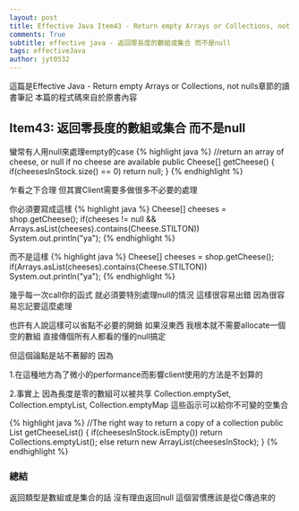 ```yaml
---
layout: post
title: Effective Java Item43 - Return empty Arrays or Collections, not nulls
comments: True 
subtitle: effective java - 返回零長度的數組或集合 而不是null
tags: effectiveJava 
author: jyt0532
---
```

這篇是Effective Java - Return empty Arrays or Collections, not nulls章節的讀書筆記 
本篇的程式碼來自於原書內容

## Item43: 返回零長度的數組或集合 而不是null

蠻常有人用null來處理empty的case
{% highlight java %}
//return an array of cheese, or null if no cheese are available
public Cheese[] getCheese() {
  if(cheesesInStock.size() == 0)
    return null;
}
{% endhighlight %}

乍看之下合理 但其實Client需要多做很多不必要的處理

你必須要寫成這樣
{% highlight java %}
Cheese[] cheeses = shop.getCheese();
if(cheeses != null && 
  Arrays.asList(cheeses).contains(Cheese.STILTON))
  System.out.println("ya");
{% endhighlight %}

而不是這樣
{% highlight java %}
Cheese[] cheeses = shop.getCheese();
if(Arrays.asList(cheeses).contains(Cheese.STILTON))
  System.out.println("ya");
{% endhighlight %}

幾乎每一次call你的函式 就必須要特別處理null的情況 這樣很容易出錯 因為很容易忘記要這麼處理

也許有人說這樣可以省點不必要的開銷 如果沒東西 我根本就不需要allocate一個空的數組 直接傳個所有人都看的懂的null搞定 

但這個論點是站不著腳的 因為

1.在這種地方為了微小的performance而影響client使用的方法是不划算的

2.事實上 因為長度是零的數組可以被共享 Collection.emptySet, Collection.emptyList, Collection.emptyMap 
這些函示可以給你不可變的空集合

{% highlight java %}
//The right way to return a copy of a collection
public List<Cheese> getCheeseList() {
  if(cheesesInStock.isEmpty())
    return Collections.emptyList();
  else
    return new ArrayList<Cheese>(cheesesInStock);
}
{% endhighlight %}




### 總結

返回類型是數組或是集合的話 沒有理由返回null 這個習慣應該是從C傳過來的

